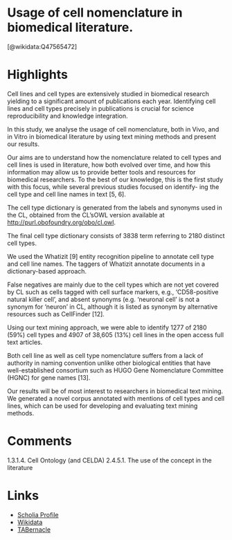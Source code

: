 

Usage of cell nomenclature in biomedical literature.
====================================================
  
  [@wikidata:Q47565472]  

# Highlights


Cell lines and cell types are extensively studied in biomedical research yielding to a significant amount of publications each year. Identifying cell lines and cell types precisely in publications is crucial for science reproducibility and knowledge integration.

In this study, we analyse the usage of cell nomenclature, both in Vivo, and in Vitro in biomedical literature by using text mining methods and present our results.

Our aims are to understand how the nomenclature related to cell types and cell lines is used in literature, how both evolved over time, and how this information may allow us to provide better tools and resources for biomedical researchers. To the best of our knowledge, this is the first study with this focus, while several previous studies focused on identify- ing the cell type and cell line names in text [5, 6].

The cell type dictionary is generated from the labels and synonyms used in the CL, obtained from the CL’sOWL version available at http://purl.obofoundry.org/obo/cl.owl.

The final cell type dictionary consists of 3838 term referring to 2180 distinct cell types.

We used the Whatizit [9] entity recognition pipeline to annotate cell type and cell line names. The taggers of Whatizit annotate documents in a dictionary-based approach.

False negatives are mainly due to the cell types which are not yet covered by CL such as cells tagged with cell surface markers, e.g., ‘CD58-positive natural killer cell’, and absent synonyms (e.g. ‘neuronal cell’ is not a synonym for ‘neuron’ in CL, although it is listed as synonym by alternative resources such as CellFinder [12].

Using our text mining approach, we were able to identify 1277 of 2180 (59%) cell types and 4907 of 38,605 (13%) cell lines in the open access full text articles.

Both cell line as well as cell type nomenclature suffers from a lack of authority in naming convention unlike other biological entities that have well-established consortium such as HUGO Gene Nomenclature Committee (HGNC) for gene names [13].

Our results will be of most interest to researchers in biomedical text mining. We generated a novel corpus annotated with mentions of cell types and cell lines, which can be used for developing and evaluating text mining methods.
# Comments
1.3.1.4. Cell Ontology (and CELDA)
2.4.5.1. The use of the concept in the literature
# Links
  
 * [Scholia Profile](https://scholia.toolforge.org/work/Q47565472)  
 * [Wikidata](https://www.wikidata.org/wiki/Q47565472)  
 * [TABernacle](https://tabernacle.toolforge.org/?#/tab/manual/Q47565472/P921%3BP4510)  
